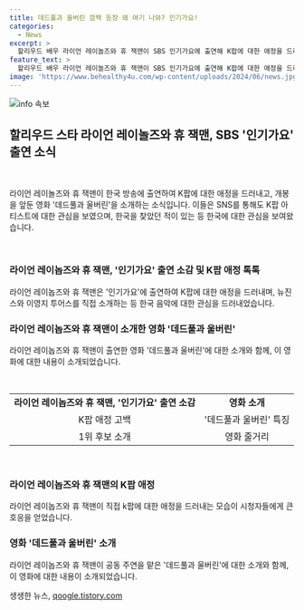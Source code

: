 ```yaml
---
title: 데드풀과 울버린 깜짝 등장 왜 여기 나와? 인기가요!
categories:
  - News
excerpt: >
  할리우드 배우 라이언 레이놀즈와 휴 잭맨이 SBS 인기가요에 출연해 K팝에 대한 애정을 드러냈습니다. 이들은 뉴진스와 이영지 투어스를 1위 후보로 소개하면서 자신들의 영화 데드풀과 울버린 홍보도 이어졌습니다. 그들의 K팝 관심과 한국 방문, 그리고 영화 소개 내용이 화제를 모으고 있습니다.
feature_text: >
  할리우드 배우 라이언 레이놀즈와 휴 잭맨이 SBS 인기가요에 출연해 K팝에 대한 애정을 드러냈습니다. 이들은 뉴진스와 이영지 투어스를 1위 후보로 소개하면서 자신들의 영화 데드풀과 울버린 홍보도 이어졌습니다. 그들의 K팝 관심과 한국 방문, 그리고 영화 소개 내용이 화제를 모으고 있습니다.
image: 'https://www.behealthy4u.com/wp-content/uploads/2024/06/news.jpg'
---
```


<p><img src="https://www.behealthy4u.com/wp-content/uploads/2024/06/news.jpg" alt="info 속보" /></p>

<h2 data-ke-size="size26">할리우드 스타 라이언 레이놀즈와 휴 잭맨, SBS '인기가요' 출연 소식</h2>

<p data-ke-size="size16">&nbsp;</p>

<p>라이언 레이놀즈와 휴 잭맨이 한국 방송에 출연하여 K팝에 대한 애정을 드러내고, 개봉을 앞둔 영화 '데드풀과 울버린'을 소개하는 소식입니다. 이들은 SNS를 통해도 K팝 아티스트에 대한 관심을 보였으며, 한국을 찾았던 적이 있는 등 한국에 대한 관심을 보여왔습니다.</p>

<p data-ke-size="size16">&nbsp;</p>

<h3 data-ke-size="size20">라이언 레이놉즈와 휴 잭맨, '인기가요' 출연 소감 및 K팝 애정 톡톡</h3>

<p data-ke-size="size16">라이언 레이놉즈와 휴 잭맨은 '인기가요'에 출연하여 K팝에 대한 애정을 드러내며, 뉴진스와 이영지 투어스를 직접 소개하는 등 한국 음악에 대한 관심을 드러내었습니다.</p>

<h3 data-ke-size="size20">라이언 레이놉즈와 휴 잭맨이 소개한 영화 '데드풀과 울버린'</h3>

<p data-ke-size="size16">라이언 레이놉즈와 휴 잭맨이 출연한 영화 '데드풀과 울버린'에 대한 소개와 함께, 이 영화에 대한 내용이 소개되었습니다.</p>

<p data-ke-size="size16">&nbsp;</p>

<table>
    <tbody>
        <tr>
            <td style="text-align: center; height: 17px;"><b>라이언 레이놉즈와 휴 잭맨, '인기가요' 출연 소감</b></td>
            <td style="text-align: center; height: 17px;"><b>영화 소개</b></td>
        </tr>
        <tr>
            <td style="text-align: center;">K팝 애정 고백</td>
            <td style="text-align: center;">'데드풀과 울버린' 특징</td>
        </tr>
        <tr>
            <td style="text-align: center;">1위 후보 소개</td>
            <td style="text-align: center;">영화 줄거리</td>
        </tr>
    </tbody>
</table>

<p data-ke-size="size16">&nbsp;</p>

<h3 data-ke-size="size20">라이언 레이놉즈와 휴 잭맨의 K팝 애정</h3>

<p data-ke-size="size16">라이언 레이놉즈와 휴 잭맨이 직접 k팝에 대한 애정을 드러내는 모습이 시청자들에게 큰 호응을 얻었습니다.</p>

<h3 data-ke-size="size20">영화 '데드풀과 울버린' 소개</h3>

<p data-ke-size="size16">라이언 레이놉즈와 휴 잭맨이 공동 주연을 맡은 '데드풀과 울버린'에 대한 소개와 함께, 이 영화에 대한 내용이 소개되었습니다.</p>
생생한 뉴스, <a href="https://qoogle.tistory.com" rel="dofollow">qoogle.tistory.com</a>


